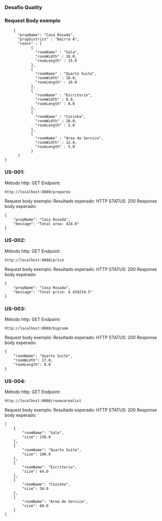 ### Desafio Quality



### Request Body exemplo


		{
		  "propName": "Casa Rosada",
		  "propDistrict" : "Bairro A",
		  "roons" : [
			    {
			      "roomName" : "Sala",
			      "roomWidth" : 10.0,
			      "roomLength" : 15.0
			    },
			    {
			      "roomName" : "Quarto Suite",
			      "roomWidth" : 10.0,
			      "roomLength" : 10.0
			    },
			    {
			      "roomName" : "Escritorio",
			      "roomWidth" : 8.0,
			      "roomLength" : 8.0
			    },
			    {
			      "roomName" : "Cozinha",
			      "roomWidth" : 10.0,
			      "roomLength" : 5.0
			    },
			    {
			      "roomName" : "Area de Servico",
			      "roomWidth" : 12.0,
			      "roomLength" : 5.0
			    }
		  ]
	}

### US-001: 

Método http: GET
Endpoint:

	http://localhost:8080/proparea

Request body exemplo: 
Resultado esperado: HTTP STATUS: 200
Response body esperado:

	{
	    "propName": "Casa Rosada",
	    "message": "Total area: 424.0"
	}

### US-002: 

Método http: GET
Endpoint:

	http://localhost:8080/price

Request body exemplo: 
Resultado esperado: HTTP STATUS: 200
Response body esperado:

	{
	    "propName": "Casa Rosada",
	    "message": "Total price: $ 439219.5"
	}


### US-003: 

Método http: GET
Endpoint:

	http://localhost:8080/bigroom

Request body exemplo: 
Resultado esperado: HTTP STATUS: 200
Response body esperado:

	{
	    "roomName": "Quarto Suite",
	    "roomWidth": 17.0,
	    "roomLength": 9.0
	}


### US-004: 

Método http: GET
Endpoint:

	http://localhost:8080/roomsarealist

Request body exemplo: 
Resultado esperado: HTTP STATUS: 200
Response body esperado:

	[
	    {
	        "roomName": "Sala",
	        "size": 150.0
	    },
	    {
	        "roomName": "Quarto Suite",
	        "size": 100.0
	    },
	    {
	        "roomName": "Escritorio",
	        "size": 64.0
	    },
	    {
	        "roomName": "Cozinha",
	        "size": 50.0
	    },
	    {
	        "roomName": "Area de Servico",
	        "size": 60.0
	    }
	]


